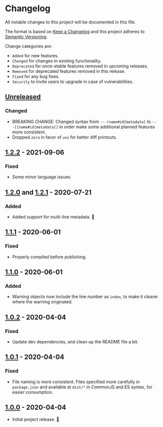 # Changelog

All notable changes to this project will be documented in this file.

The format is based on [Keep a Changelog](http://keepachangelog.com/en/1.0.0/)
and this project adheres to [Semantic Versioning](http://semver.org/spec/v2.0.0.html).

Change categories are:

* `Added` for new features.
* `Changed` for changes in existing functionality.
* `Deprecated` for once-stable features removed in upcoming releases.
* `Removed` for deprecated features removed in this release.
* `Fixed` for any bug fixes.
* `Security` to invite users to upgrade in case of vulnerabilities.

## [Unreleased]

### Changed

* BREAKING CHANGE: Changed syntax from `---!name#id[metadata]` to `---[[name#id|metadata]]` in
  order make some additional planned features more consistent.
* Dropped `zora` in favor of `uvu` for better diff printouts.

## [1.2.2] - 2021-09-06

### Fixed

* Some minor language issues.

## [1.2.0] and [1.2.1] - 2020-07-21

### Added

* Added support for multi-line metadata. 🎉

## [1.1.1] - 2020-06-01

### Fixed

* Properly compiled before publishing.

## [1.1.0] - 2020-06-01

### Added

* Warning objects now include the line number as `index`, to make it
  clearer where the warning originated.

## [1.0.2] - 2020-04-04

### Fixed

- Update dev dependencies, and clean up the README file a bit.

## [1.0.1] - 2020-04-04

### Fixed

- File naming is more consistent. Files specified more carefully in `package.json` and available at `dist/*` in CommonJS and ES syntax, for easier consumption.

## [1.0.0] - 2020-04-04

- Initial project release. 🎉

[Unreleased]: https://github.com/saibotsivad/blockdown/compare/master...develop
[1.2.2]: https://github.com/saibotsivad/blockdown/compare/v1.2.1...v1.2.2
[1.2.1]: https://github.com/saibotsivad/blockdown/compare/v1.2.0...v1.2.1
[1.2.0]: https://github.com/saibotsivad/blockdown/compare/v1.1.1...v1.2.0
[1.1.1]: https://github.com/saibotsivad/blockdown/compare/v1.1.0...v1.1.1
[1.1.0]: https://github.com/saibotsivad/blockdown/compare/v1.0.2...v1.1.0
[1.0.2]: https://github.com/saibotsivad/blockdown/compare/v1.0.1...v1.0.2
[1.0.1]: https://github.com/saibotsivad/blockdown/compare/v1.0.0...v1.0.1
[1.0.0]: https://github.com/saibotsivad/blockdown/tree/v1.0.0
